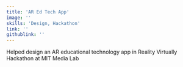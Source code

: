 ```yaml
---
title: 'AR Ed Tech App'
image: ''
skills: 'Design, Hackathon'
link: ''
githublink: ''
---
```


Helped design an AR educational technology app in Reality Virtually Hackathon at MIT Media Lab